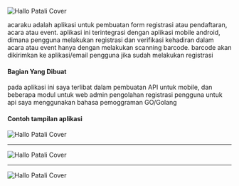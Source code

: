 ![Hallo Patali Cover](https://fn-code.github.io/portofolio/img/acaraku2.png)

acaraku adalah aplikasi untuk pembuatan form registrasi atau pendaftaran, acara atau event.
aplikasi ini terintegrasi dengan aplikasi mobile android, dimana pengguna melakukan registrasi dan verifikasi kehadiran dalam acara atau event hanya dengan melakukan scanning barcode. barcode akan dikirimkan ke aplikasi/email pengguna jika sudah melakukan registrasi

#### Bagian Yang Dibuat
pada aplikasi ini saya terlibat dalam pembuatan API untuk mobile, dan beberapa modul untuk web admin pengolahan registrasi pengguna
untuk api saya menggunakan bahasa pemoggraman GO/Golang

#### Contoh tampilan aplikasi

![Hallo Patali Cover](https://fn-code.github.io/portofolio/img/acaraku3.png)

<hr>

![Hallo Patali Cover](https://fn-code.github.io/portofolio/img/acaraku4.png)

<hr>

![Hallo Patali Cover](https://fn-code.github.io/portofolio/img/acaraku5.png)